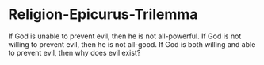 # Religion-Epicurus-Trilemma
If God is unable to prevent evil, then he is not all-powerful. If God is not willing to prevent evil, then he is not all-good. If God is both willing and able to prevent evil, then why does evil exist?
